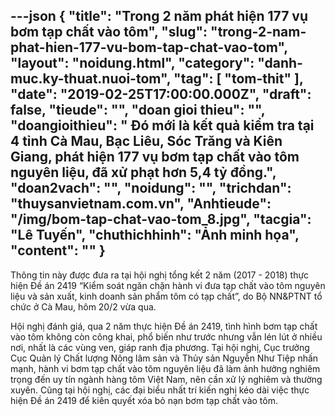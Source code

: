 ---json
{
    "title": "Trong 2 năm phát hiện 177 vụ bơm tạp chất vào tôm",
    "slug": "trong-2-nam-phat-hien-177-vu-bom-tap-chat-vao-tom",
    "layout": "noidung.html",
    "category": "danh-muc.ky-thuat.nuoi-tom",
    "tag": [
        "tom-thit"
    ],
    "date": "2019-02-25T17:00:00.000Z",
    "draft": false,
    "tieude": "",
    "doan gioi thieu": "",
    "doangioithieu": " Đó mới là kết quả kiểm tra tại 4 tỉnh Cà Mau, Bạc Liêu, Sóc Trăng và Kiên Giang, phát hiện 177 vụ bơm tạp chất vào tôm nguyên liệu, đã xử phạt hơn 5,4 tỷ đồng.",
    "doan2vach": "",
    "noidung": "",
    "trichdan": "thuysanvietnam.com.vn",
    "Anhtieude": "/img/bom-tap-chat-vao-tom_8.jpg",
    "tacgia": "Lê Tuyến",
    "chuthichhinh": "Ảnh minh họa",
    "__content__": ""
}
---
<p>Th&ocirc;ng tin n&agrave;y được đưa ra tại hội nghị tổng kết 2 năm (2017 - 2018) thực hiện Đề &aacute;n 2419 &ldquo;Kiểm so&aacute;t ngăn chặn h&agrave;nh vi đưa tạp chất v&agrave;o t&ocirc;m nguy&ecirc;n liệu v&agrave; sản xuất, kinh doanh sản phẩm t&ocirc;m c&oacute; tạp chất&rdquo;, do Bộ NN&amp;PTNT tổ chức ở C&agrave; Mau, h&ocirc;m 20/2 vừa qua.</p>

<p>Hội nghị đ&aacute;nh gi&aacute;, qua 2 năm thực hiện Đề &aacute;n 2419, t&igrave;nh h&igrave;nh bơm tạp chất v&agrave;o t&ocirc;m kh&ocirc;ng c&ograve;n c&ocirc;ng khai, phổ biến như trước nhưng vẫn l&eacute;n l&uacute;t ở nhiều&nbsp; nơi, nhất l&agrave; c&aacute;c v&ugrave;ng ven, gi&aacute;p ranh địa phương. Tại hội nghị, Cục trưởng Cục Quản l&yacute; Chất lượng N&ocirc;ng l&acirc;m sản v&agrave; Thủy sản Nguyễn Như Tiệp nhấn mạnh, h&agrave;nh vi bơm tạp chất v&agrave;o t&ocirc;m nguy&ecirc;n liệu đ&atilde; l&agrave;m ảnh hưởng nghi&ecirc;m trọng đến uy t&iacute;n ng&agrave;nh h&agrave;ng t&ocirc;m Việt Nam, n&ecirc;n cần xử l&yacute; nghi&ecirc;m v&agrave; thường xuy&ecirc;n. Cũng tại hội nghị, c&aacute;c đại biểu nhất tr&iacute; kiến nghị k&eacute;o d&agrave;i việc thực hiện Đề &aacute;n 2419 để ki&ecirc;n quyết x&oacute;a bỏ nạn bơm tạp chất v&agrave;o t&ocirc;m.</p>
